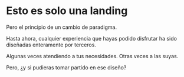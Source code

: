 # Esto es solo una landing

Pero el principio de un cambio de paradigma.

Hasta ahora, cualquier experiencia que hayas podido disfrutar ha sido diseñadas enteramente por terceros.

Algunas veces atendiendo a tus necesidades. Otras veces a las suyas.

Pero, ¿y si pudieras tomar partido en ese diseño?
